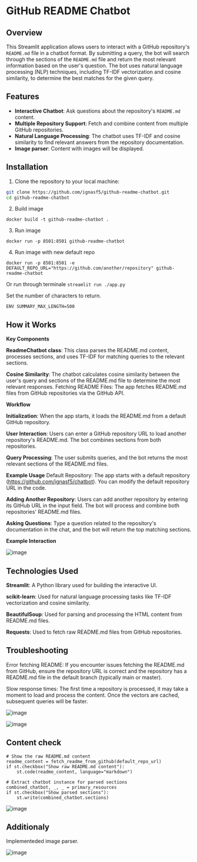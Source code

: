 # GitHub README Chatbot

## Overview

This Streamlit application allows users to interact with a GitHub repository's `README.md` file in a chatbot format. By submitting a query, the bot will search through the sections of the `README.md` file and return the most relevant information based on the user's question. The bot uses natural language processing (NLP) techniques, including TF-IDF vectorization and cosine similarity, to determine the best matches for the given query.

## Features

- **Interactive Chatbot**: Ask questions about the repository's `README.md` content.
- **Multiple Repository Support**: Fetch and combine content from multiple GitHub repositories.
- **Natural Language Processing**: The chatbot uses TF-IDF and cosine similarity to find relevant answers from the repository documentation.
- **Image parser**: Content with images will be displayed.

## Installation

1. Clone the repository to your local machine:
  ```bash
  git clone https://github.com/ignasf5/github-readme-chatbot.git
  cd github-readme-chatbot
  ```
2. Build image
  ```
  docker build -t github-readme-chatbot .
  ```
3. Run image
  ```
  docker run -p 8501:8501 github-readme-chatbot
  ```
4. Run image with new default repo
  ```
  docker run -p 8501:8501 -e DEFAULT_REPO_URL="https://github.com/another/repository" github-readme-chatbot
  ```
Or run through terminale ```streamlit run ./app.py```

Set the number of characters to return.
```
ENV SUMMARY_MAX_LENGTH=500
```

## How it Works

**Key Components**

**ReadmeChatbot class**: This class parses the README.md content, processes sections, and uses TF-IDF for matching queries to the relevant sections.

**Cosine Similarity**: The chatbot calculates cosine similarity between the user's query and sections of the README.md file to determine the most relevant responses.
Fetching README Files: The app fetches README.md files from GitHub repositories via the GitHub API.

**Workflow**

**Initialization**: When the app starts, it loads the README.md from a default GitHub repository.

**User Interaction**: Users can enter a GitHub repository URL to load another repository's README.md. The bot combines sections from both repositories.

**Query Processing**: The user submits queries, and the bot returns the most relevant sections of the README.md files.

**Example Usage**
Default Repository: The app starts with a default repository (https://github.com/ignasf5/chatbot). You can modify the default repository URL in the code.

**Adding Another Repository**: Users can add another repository by entering its GitHub URL in the input field. The bot will process and combine both repositories' README.md files.

**Asking Questions**: Type a question related to the repository's documentation in the chat, and the bot will return the top matching sections.

**Example Interaction**

![image](https://github.com/user-attachments/assets/5f9c9e2b-b13d-49d7-a202-1956b6279fbb)

## Technologies Used
**Streamlit**: A Python library used for building the interactive UI.

**scikit-learn**: Used for natural language processing tasks like TF-IDF vectorization and cosine similarity.

**BeautifulSoup**: Used for parsing and processing the HTML content from README.md files.

**Requests**: Used to fetch raw README.md files from GitHub repositories.

## Troubleshooting
Error fetching README: If you encounter issues fetching the README.md from GitHub, ensure the repository URL is correct and the repository has a README.md file in the default branch (typically main or master).

Slow response times: The first time a repository is processed, it may take a moment to load and process the content. Once the vectors are cached, subsequent queries will be faster.

![image](https://github.com/user-attachments/assets/d95f18b0-d015-4013-a0c9-c80cad1baf26)

![image](https://github.com/user-attachments/assets/d37d6d80-073c-48a5-9e55-db6bc76a2b03)

## Content check

```
# Show the raw README.md content
readme_content = fetch_readme_from_github(default_repo_url)
if st.checkbox("Show raw README.md content"):
    st.code(readme_content, language="markdown")

# Extract chatbot instance for parsed sections
combined_chatbot, _, _ = primary_resources
if st.checkbox("Show parsed sections"):
    st.write(combined_chatbot.sections)
```

![image](https://github.com/user-attachments/assets/0d7cf296-53ac-44f5-84c9-7eaa0ebb9918)


## Additionaly 
Implementeded image parser.

![image](https://github.com/user-attachments/assets/501da4af-8bb6-4bed-8e78-c886655a897f)


